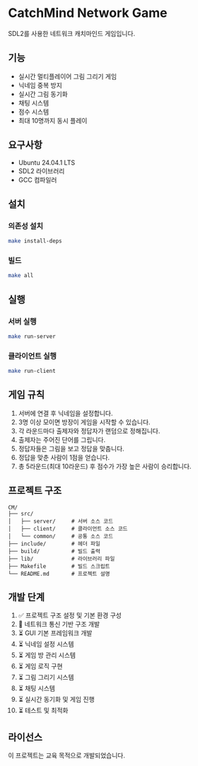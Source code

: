 # CatchMind Network Game

SDL2를 사용한 네트워크 캐치마인드 게임입니다.

## 기능

- 실시간 멀티플레이어 그림 그리기 게임
- 닉네임 중복 방지
- 실시간 그림 동기화
- 채팅 시스템
- 점수 시스템
- 최대 10명까지 동시 플레이

## 요구사항

- Ubuntu 24.04.1 LTS
- SDL2 라이브러리
- GCC 컴파일러

## 설치

### 의존성 설치
```bash
make install-deps
```

### 빌드
```bash
make all
```

## 실행

### 서버 실행
```bash
make run-server
```

### 클라이언트 실행
```bash
make run-client
```

## 게임 규칙

1. 서버에 연결 후 닉네임을 설정합니다.
2. 3명 이상 모이면 방장이 게임을 시작할 수 있습니다.
3. 각 라운드마다 출제자와 정답자가 랜덤으로 정해집니다.
4. 출제자는 주어진 단어를 그립니다.
5. 정답자들은 그림을 보고 정답을 맞춥니다.
6. 정답을 맞춘 사람이 1점을 얻습니다.
7. 총 5라운드(최대 10라운드) 후 점수가 가장 높은 사람이 승리합니다.

## 프로젝트 구조

```
CM/
├── src/
│   ├── server/     # 서버 소스 코드
│   ├── client/     # 클라이언트 소스 코드
│   └── common/     # 공통 소스 코드
├── include/        # 헤더 파일
├── build/          # 빌드 출력
├── lib/            # 라이브러리 파일
├── Makefile        # 빌드 스크립트
└── README.md       # 프로젝트 설명
```

## 개발 단계

1. ✅ 프로젝트 구조 설정 및 기본 환경 구성
2. 🔄 네트워크 통신 기반 구조 개발
3. ⏳ GUI 기본 프레임워크 개발
4. ⏳ 닉네임 설정 시스템
5. ⏳ 게임 방 관리 시스템
6. ⏳ 게임 로직 구현
7. ⏳ 그림 그리기 시스템
8. ⏳ 채팅 시스템
9. ⏳ 실시간 동기화 및 게임 진행
10. ⏳ 테스트 및 최적화

## 라이선스

이 프로젝트는 교육 목적으로 개발되었습니다. 